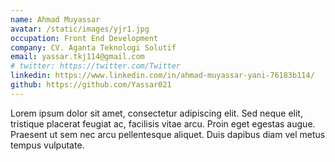 ```yaml
---
name: Ahmad Muyassar
avatar: /static/images/yjr1.jpg
occupation: Front End Development
company: CV. Aganta Teknologi Solutif
email: yassar.tkj114@gmail.com
# twitter: https://twitter.com/Twitter
linkedin: https://www.linkedin.com/in/ahmad-muyassar-yani-76183b114/
github: https://github.com/Yassar021
---
```


Lorem ipsum dolor sit amet, consectetur adipiscing elit. Sed neque elit, tristique placerat feugiat ac, facilisis vitae arcu. Proin eget egestas augue. Praesent ut sem nec arcu pellentesque aliquet. Duis dapibus diam vel metus tempus vulputate.
